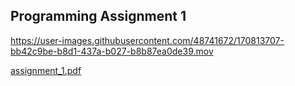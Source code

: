 
## Programming Assignment 1

https://user-images.githubusercontent.com/48741672/170813707-bb42c9be-b8d1-437a-b027-b8b87ea0de39.mov

[assignment_1.pdf](https://cs193p.sites.stanford.edu/sites/g/files/sbiybj16636/files/media/file/assignment_1.pdf)


